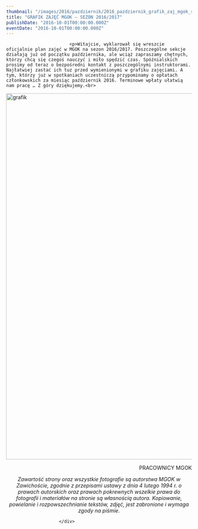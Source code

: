 ```yaml
---
thumbnail: "/images/2016/pazdziernik/2016_pazdziernik_grafik_zaj_mgok_sezon_2016_2017_2016_10_grafik_zaj_mgok_sezon_2016_2017_Grafik.jpg"
title: "GRAFIK ZAJĘĆ MGOK – SEZON 2016/2017"
publishDate: "2016-10-01T00:00:00.000Z"
eventDate: "2016-10-01T00:00:00.000Z"
---
```


<div class="entry-content">
							
							<p>Witajcie, wyklarował się wreszcie oficjalnie plan zajęć w MGOK na sezon 2016/2017. Poszczególne sekcje działają już od początku października, ale wciąż zapraszamy chętnych, którzy chcą się czegoś nauczyć i miło spędzić czas. Spóźnialskich prosimy od teraz o bezpośredni kontakt z poszczególnymi instruktorami. Najłatwiej zastać ich tuz przed wymienionymi w grafiku zajęciami. A tym, którzy już w spotkaniach uczestniczą przypominamy o opłatach członkowskich za miesiąc październik 2016. Terminowe wpłaty ułatwią nam pracę … Z góry dziękujemy.<br>
<img fetchpriority="high" decoding="async" class="aligncenter size-full wp-image-4090" src="/images/2016/pazdziernik/2016_pazdziernik_grafik_zaj_mgok_sezon_2016_2017_2016_10_grafik_zaj_mgok_sezon_2016_2017_Grafik.jpg" alt="grafik" width="700" height="991" srcset="/images/2016/pazdziernik/2016_pazdziernik_grafik_zaj_mgok_sezon_2016_2017_2016_10_grafik_zaj_mgok_sezon_2016_2017_Grafik.jpg 700w, /images/2016/pazdziernik/Grafik-212x300.jpg 212w" sizes="(max-width: 700px) 100vw, 700px"></p>
<p style="text-align: right;">PRACOWNICY MGOK</p>
<p style="text-align: center;"><em>Zawartość strony oraz wszystkie fotografie są autorstwa MGOK w Zawichoście, zgodnie z przepisami ustawy z dnia 4 lutego 1994 r. o prawach autorskich oraz prawach pokrewnych wszelkie prawa do fotografii i materiałów na stronie są własnością autora. Kopiowanie, powielanie i rozpowszechnianie tekstów, zdjęć, jest zabronione i wymaga zgody na piśmie.</em></p>
						
						</div>
